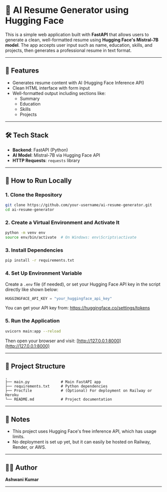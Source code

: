 # 🧠 AI Resume Generator using Hugging Face

This is a simple web application built with **FastAPI** that allows users to generate a clean, well-formatted resume using **Hugging Face's Mistral-7B model**. The app accepts user input such as name, education, skills, and projects, then generates a professional resume in text format.

---

## 🚀 Features

- Generates resume content with AI (Hugging Face Inference API)
- Clean HTML interface with form input
- Well-formatted output including sections like:
  - Summary
  - Education
  - Skills
  - Projects

---

## 🛠️ Tech Stack

- **Backend**: FastAPI (Python)
- **AI Model**: Mistral-7B via Hugging Face API
- **HTTP Requests**: `requests` library

---

## 🔧 How to Run Locally

### 1. Clone the Repository

```bash
git clone https://github.com/your-username/ai-resume-generator.git
cd ai-resume-generator
```

### 2. Create a Virtual Environment and Activate It

```bash
python -m venv env
source env/bin/activate  # On Windows: env\Scripts\activate
```

### 3. Install Dependencies

```bash
pip install -r requirements.txt
```

### 4. Set Up Environment Variable

Create a `.env` file (if needed), or set your Hugging Face API key in the script directly like shown below:

```python
HUGGINGFACE_API_KEY = "your_huggingface_api_key"
```

You can get your API key from: https://huggingface.co/settings/tokens

### 5. Run the Application

```bash
uvicorn main:app --reload
```

Then open your browser and visit: [http://127.0.0.1:8000](http://127.0.0.1:8000)

---

## 📁 Project Structure

```
.
├── main.py              # Main FastAPI app
├── requirements.txt     # Python dependencies
├── Procfile             # (Optional) For deployment on Railway or Heroku
└── README.md            # Project documentation
```

---

## 📌 Notes

- This project uses Hugging Face's free inference API, which has usage limits.
- No deployment is set up yet, but it can easily be hosted on Railway, Render, or AWS.

---

## 🧑‍💻 Author

**Ashwani Kumar**

---


